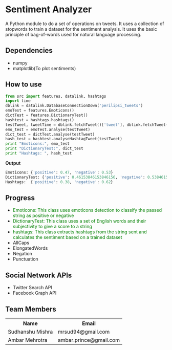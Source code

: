 Sentiment Analyzer
==================

A Python module to do a set of operations on tweets. It uses a collection of stopwords to train a dataset for the sentiment analysis. It uses the basic principle of bag-of-words used for natural language processing.

Dependencies
------------
* numpy
* matplotlib(To plot sentiments)

How to use
----------
```python
from src import features, datalink, hashtags
import time
dblink = datalink.DatabaseConnectionDown('perilipsi_tweets')
emoTest = features.Emoticons()
dictTest = features.DictionaryTest()
hashtest = hashtags.hashtags()
testTweet, tweetTime = dblink.fetchTweet()['tweet'], dblink.fetchTweet()['time']	#You can pass anything you want
emo_test = emoTest.analyse(testTweet)
dict_test = dictTest.analyse(testTweet)
hash_test = hashtest.analyseHashtagTweet(testTweet)
print "Emoticons:", emo_test
print "DictionaryTest:", dict_test
print "Hashtags: ", hash_test
```
<strong>Output</strong>
```python
Emoticons: {'positive': 0.47, 'negative': 0.53}
DictionaryTest: {'positive': 0.46153846153846156, 'negative': 0.5384615384615384}
Hashtags:  {'positive': 0.38, 'negative': 0.62}
```
Progress
--------
* <span style="color:green;">Emoticons: This class uses emoticons detection to classify the passed string as positive or negative</span>
* <span style="color:green;">DictionaryTest: This class uses a set of English words and their subjectivity to give a score to a string</span>
* <span style="color:green;">hashtags: This class extracts hashtags from the string sent and calculates the sentiment based on a trained dataset</span>
* AllCaps
* ElongatedWords
* Negation
* Punctuation

Social Network APIs
---------------
* Twitter Search API
* Facebook Graph API

Team Members
------------
<table border="0">
<tr><th>Name</th><th>Email</th></tr>
<tr><td>Sudhanshu Mishra</td><td> mrsud94@gmail.com</td></tr>
<tr><td>Ambar Mehrotra</td><td>ambar.prince@gmail.com</td></tr>
</table>
